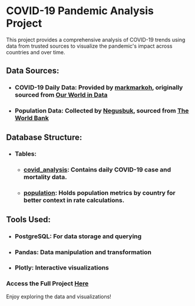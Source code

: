 # COVID-19 Pandemic Analysis Project
This project provides a comprehensive analysis of COVID-19 trends using data from trusted sources to visualize the pandemic's impact across countries and over time.

## Data Sources:

* ### COVID-19 Daily Data: Provided by [markmarkoh](https://data.world/markmarkoh), originally sourced from [Our World in Data](https://ourworldindata.org/coronavirus)
* ### Population Data: Collected by [Negusbuk](https://github.com/datasets/population/blob/main/data/population.csv), sourced from [The World Bank](https://data.worldbank.org/indicator/SP.POP.TOTL)
## Database Structure:

* ### Tables:
  * ### [covid_analysis](https://github.com/omar25599/SQL-Projects/blob/main/Covid-19%20pandemic%20Analysis/full_data.csv): Contains daily COVID-19 case and mortality data.
  * ### [population](https://github.com/omar25599/SQL-Projects/blob/main/Covid-19%20pandemic%20Analysis/population.csv): Holds population metrics by country for better context in rate calculations.
## Tools Used:

* ### PostgreSQL: For data storage and querying
* ### Pandas: Data manipulation and transformation
* ### Plotly: Interactive visualizations

### Access the Full Project [Here](https://github.com/omar25599/SQL-Projects/blob/main/Covid-19%20pandemic%20Analysis/Covid-19%20Analysis.ipynb)

Enjoy exploring the data and visualizations!
